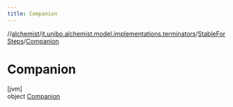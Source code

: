 ```yaml
---
title: Companion
---
```

//[alchemist](../../../../index.html)/[it.unibo.alchemist.model.implementations.terminators](../../index.html)/[StableForSteps](../index.html)/[Companion](index.html)



# Companion



[jvm]\
object [Companion](index.html)


